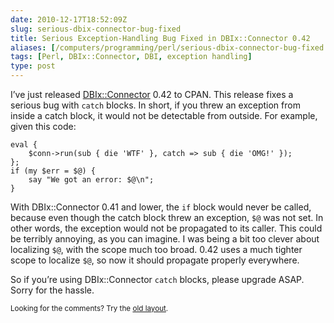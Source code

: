 ```yaml
--- 
date: 2010-12-17T18:52:09Z
slug: serious-dbix-connector-bug-fixed
title: Serious Exception-Handling Bug Fixed in DBIx::Connector 0.42
aliases: [/computers/programming/perl/serious-dbix-connector-bug-fixed.html]
tags: [Perl, DBIx::Connector, DBI, exception handling]
type: post
---
```


<p>I’ve just released
<a href="http://search.cpan.org/dist/DBIx-Connector" title="DBIx::Connector
on CPAN">DBIx::Connector</a> 0.42 to CPAN. This release fixes a serious bug with <code>catch</code> blocks.
In short, if you threw an exception from inside a catch block, it would not be
detectable from outside. For example, given this code:</p>

<pre><code>eval {
    $conn-&gt;run(sub { die 'WTF' }, catch =&gt; sub { die 'OMG!' });
};
if (my $err = $@) {
    say "We got an error: $@\n";
}
</code></pre>

<p>With DBIx::Connector 0.41 and lower, the <code>if</code> block would never be called,
because even though the catch block threw an exception, <code>$@</code> was not set. In
other words, the exception would not be propagated to its caller. This could
be terribly annoying, as you can imagine. I was being a bit too clever about
localizing <code>$@</code>, with the scope much too broad. 0.42 uses a much tighter scope
to localize <code>$@</code>, so now it should propagate properly everywhere.</p>

<p>So if you’re using DBIx::Connector <code>catch</code> blocks, please upgrade ASAP. Sorry
for the hassle.</p>

<p class="past"><small>Looking for the comments? Try the <a rel="nofollow" href="//past.justatheory.com/computers/programming/perl/serious-dbix-connector-bug-fixed.html">old layout</a>.</small></p>


